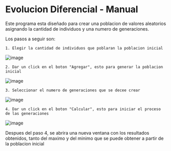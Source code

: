 # Evolucion Diferencial - Manual

Este programa esta diseñado para crear una poblacion de valores aleatorios asignando la cantidad de individuos y una numero de generaciones.

Los pasos a seguir son:

	1. Elegir la cantidad de individuos que poblaran la poblacion inicial
 ![image](https://github.com/EliasOros/Evolucion-Diferencial/assets/111066628/e99b5fbc-45e6-493e-8ac9-d7a4c9a2d81b)

	2. Dar un click en el boton "Agregar", esto para generar la poblacion inicial
![image](https://github.com/EliasOros/Evolucion-Diferencial/assets/111066628/1877a8cd-5903-4b59-8006-fa3ff14c30a7)

	3. Seleccionar el numero de generaciones que se decee crear
![image](https://github.com/EliasOros/Evolucion-Diferencial/assets/111066628/a1131fb9-1d5d-4678-a6f7-cfb4cec83710)

	4. Dar un click en el boton "Calcular", esto para iniciar el proceso de las generaciones
 ![image](https://github.com/EliasOros/Evolucion-Diferencial/assets/111066628/7ae02881-68bf-4afc-8e1a-935eccb0d186)

Despues del paso 4, se abrira una nueva ventana con los resultados obtenidos, tanto del maximo y del minimo que se puede obtener a partir de la poblacion inicial
